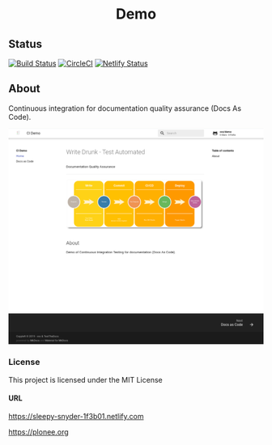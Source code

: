 <p align="center">
 <h1 align="center">Demo</h1>
</p>

## Status

[![Build Status](https://travis-ci.org/svx/demo.svg?branch=master)](https://travis-ci.org/svx/demo)
[![CircleCI](https://circleci.com/gh/svx/demo.svg?style=svg)](https://circleci.com/gh/svx/demo)
[![Netlify Status](https://api.netlify.com/api/v1/badges/24200481-2656-4638-beff-0c85dc871ef0/deploy-status)](https://app.netlify.com/sites/sleepy-snyder-1f3b01/deploys)

## About

Continuous integration for documentation quality assurance (Docs As Code).

![Example screen](https://github.com/svx/demo/blob/master/docs/images/demo-dac-screen.png)

### License

This project is licensed under the MIT License

#### URL

https://sleepy-snyder-1f3b01.netlify.com

https://plonee.org
